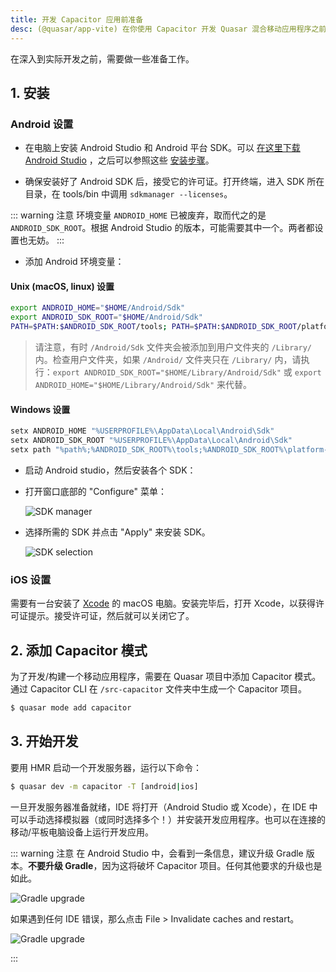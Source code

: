 ```yaml
---
title: 开发 Capacitor 应用前准备
desc: (@quasar/app-vite) 在你使用 Capacitor 开发 Quasar 混合移动应用程序之前需要做的工作。
---
```


在深入到实际开发之前，需要做一些准备工作。

## 1. 安装

### Android 设置

* 在电脑上安装 Android Studio 和 Android 平台 SDK。可以 [在这里下载 Android Studio](https://developer.android.com/studio/index.html) ，之后可以参照这些 [安装步骤](https://developer.android.com/studio/install.html)。

* 确保安装好了 Android SDK 后，接受它的许可证。打开终端，进入 SDK 所在目录，在 tools/bin 中调用 `sdkmanager --licenses`。

::: warning 注意
环境变量 `ANDROID_HOME` 已被废弃，取而代之的是 `ANDROID_SDK_ROOT`。根据 Android Studio 的版本，可能需要其中一个。两者都设置也无妨。
:::

* 添加 Android 环境变量：

#### Unix (macOS, linux) 设置

```bash
export ANDROID_HOME="$HOME/Android/Sdk"
export ANDROID_SDK_ROOT="$HOME/Android/Sdk"
PATH=$PATH:$ANDROID_SDK_ROOT/tools; PATH=$PATH:$ANDROID_SDK_ROOT/platform-tools
```

> 请注意，有时 `/Android/Sdk` 文件夹会被添加到用户文件夹的 `/Library/` 内。检查用户文件夹，如果 `/Android/` 文件夹只在 `/Library/` 内，请执行：`export ANDROID_SDK_ROOT="$HOME/Library/Android/Sdk"` 或 `export ANDROID_HOME="$HOME/Library/Android/Sdk"` 来代替。

#### Windows 设置

```bash
setx ANDROID_HOME "%USERPROFILE%\AppData\Local\Android\Sdk"
setx ANDROID_SDK_ROOT "%USERPROFILE%\AppData\Local\Android\Sdk"
setx path "%path%;%ANDROID_SDK_ROOT%\tools;%ANDROID_SDK_ROOT%\platform-tools"
```

- 启动 Android studio，然后安装各个 SDK：

- 打开窗口底部的 "Configure" 菜单：

  ![SDK manager](https://cdn.quasar.dev/img/Android-Studio-SDK-Menu.png 'SDK manager')

- 选择所需的 SDK 并点击 "Apply" 来安装 SDK。

  ![SDK selection](https://cdn.quasar.dev/img/Android-Studio-SDK-selection.png 'SDK selection')

### iOS 设置

需要有一台安装了 [Xcode](https://developer.apple.com/xcode/) 的 macOS 电脑。安装完毕后，打开 Xcode，以获得许可证提示。接受许可证，然后就可以关闭它了。

## 2. 添加 Capacitor 模式

为了开发/构建一个移动应用程序，需要在 Quasar 项目中添加 Capacitor 模式。通过 Capacitor CLI 在 `/src-capacitor` 文件夹中生成一个 Capacitor 项目。

```bash
$ quasar mode add capacitor
```

## 3. 开始开发

要用 HMR 启动一个开发服务器，运行以下命令：

```bash
$ quasar dev -m capacitor -T [android|ios]
```

一旦开发服务器准备就绪，IDE 将打开（Android Studio 或 Xcode），在 IDE 中可以手动选择模拟器（或同时选择多个！）并安装开发应用程序。也可以在连接的移动/平板电脑设备上运行开发应用。

::: warning 注意
在 Android Studio 中，会看到一条信息，建议升级 Gradle 版本。**不要升级 Gradle**，因为这将破坏 Capacitor 项目。任何其他要求的升级也是如此。

<img src="https://cdn.quasar.dev/img/gradle-upgrade-notice.png" alt="Gradle upgrade" class="q-my-md fit rounded-borders" style="max-width: 350px">

如果遇到任何 IDE 错误，那么点击 File > Invalidate caches and restart。

<img src="https://cdn.quasar.dev/img/gradle-invalidate-cache.png" alt="Gradle upgrade" class="q-mt-md fit rounded-borders" style="max-width: 350px">

:::
